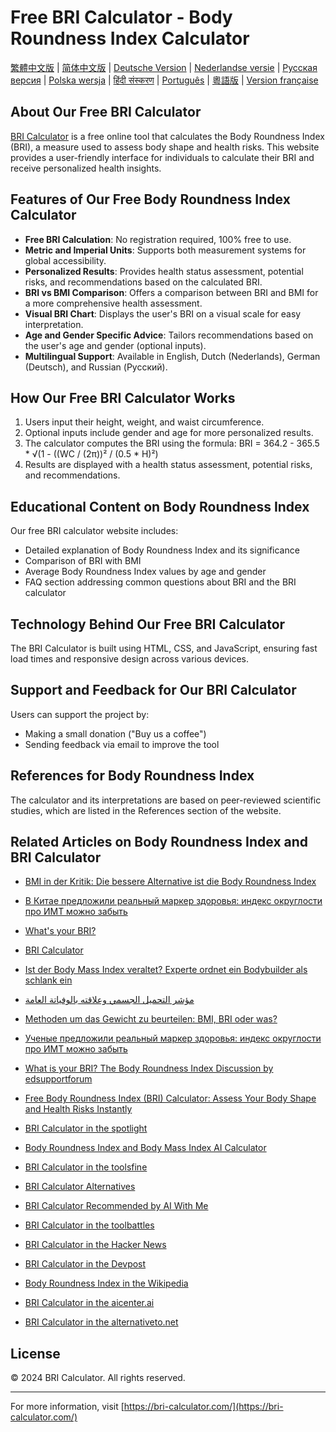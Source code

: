 # Free BRI Calculator - Body Roundness Index Calculator

[繁體中文版](README.zh-TW.md) | [简体中文版](README.zh-CN.md) | [Deutsche Version](README.de.md) | [Nederlandse versie](README.nl.md) | [Русская версия](README.ru.md) | [Polska wersja](README.pl.md) | [हिंदी संस्करण](README.hi.md) | [Português](README.pt.md) | [粵語版](README.yue.md) | [Version française](README.fr.md)

## About Our Free BRI Calculator

[BRI Calculator](https://bri-calculator.com/) is a free online tool that calculates the Body Roundness Index (BRI), a measure used to assess body shape and health risks. This website provides a user-friendly interface for individuals to calculate their BRI and receive personalized health insights.

## Features of Our Free Body Roundness Index Calculator

- **Free BRI Calculation**: No registration required, 100% free to use.
- **Metric and Imperial Units**: Supports both measurement systems for global accessibility.
- **Personalized Results**: Provides health status assessment, potential risks, and recommendations based on the calculated BRI.
- **BRI vs BMI Comparison**: Offers a comparison between BRI and BMI for a more comprehensive health assessment.
- **Visual BRI Chart**: Displays the user's BRI on a visual scale for easy interpretation.
- **Age and Gender Specific Advice**: Tailors recommendations based on the user's age and gender (optional inputs).
- **Multilingual Support**: Available in English, Dutch (Nederlands), German (Deutsch), and Russian (Русский).

## How Our Free BRI Calculator Works

1. Users input their height, weight, and waist circumference.
2. Optional inputs include gender and age for more personalized results.
3. The calculator computes the BRI using the formula: BRI = 364.2 - 365.5 * √(1 - ((WC / (2π))² / (0.5 * H)²)
4. Results are displayed with a health status assessment, potential risks, and recommendations.

## Educational Content on Body Roundness Index

Our free BRI calculator website includes:
- Detailed explanation of Body Roundness Index and its significance
- Comparison of BRI with BMI
- Average Body Roundness Index values by age and gender
- FAQ section addressing common questions about BRI and the BRI calculator


## Technology Behind Our Free BRI Calculator

The BRI Calculator is built using HTML, CSS, and JavaScript, ensuring fast load times and responsive design across various devices.

## Support and Feedback for Our BRI Calculator

Users can support the project by:
- Making a small donation ("Buy us a coffee")
- Sending feedback via email to improve the tool

## References for Body Roundness Index

The calculator and its interpretations are based on peer-reviewed scientific studies, which are listed in the References section of the website.

## Related Articles on Body Roundness Index and BRI Calculator

- [BMI in der Kritik: Die bessere Alternative ist die Body Roundness Index](https://www.watson.ch/leben/international/237992519-bmi-in-der-kritik-der-body-roundness-index-ist-die-besser-alternative)

- [В Китае предложили реальный маркер здоровья: индекс округлости про ИМТ можно забыть](https://doctorpiter.ru/obraz-zhizni/v-kitae-vyveli-realnyi-marker-zdorovya-indeks-okruglosti-pro-imt-mozhno-zabyt-id5863220/)

- [What's your BRI?](https://www.mumsnet.com/talk/_chat/5168939-whats-your-bri)

- [BRI Calculator](https://bai.tools/tools/bri-calculator)

- [Ist der Body Mass Index veraltet? Experte ordnet ein Bodybuilder als schlank ein](https://www.blick.ch/life/gesundheit/fitness/ist-der-body-mass-index-veraltet-experte-ordnet-ein-bodybuilder-gilt-mit-neuem-bri-richtwert-als-schlank-id20168108.html)

- [مؤشر التحميل الجسمي وعلاقته بالوفياتة العامة](https://www.sehatok.com/%D8%B7%D8%A8/%D9%85%D8%A4%D8%B4%D8%B1-%D8%A7%D8%B3%D8%AA%D8%AF%D8%A7%D8%B1%D8%A9-%D8%A7%D9%84%D8%AC%D8%B3%D9%85-%D9%88%D8%B9%D9%84%D8%A7%D9%82%D8%AA%D9%87-%D8%A8%D9%85%D8%B9%D8%AF%D9%84-%D8%A7%D9%84%D9%88%D9%81%D9%8A%D8%A7%D8%AA-%D8%A7%D9%84%D8%B9%D8%A7%D9%85%D8%A9)

- [Methoden um das Gewicht zu beurteilen: BMI, BRI oder was?](https://www.symptome.ch/threads/methoden-um-das-gewicht-zu-beurteilen-bmi-bri-oder-was.138918/#post-1369423)

- [Ученые предложили реальный маркер здоровья: индекс округлости про ИМТ можно забыть](https://bb.lv/statja/ljublju/2024/09/29/ucenye-vyveli-realnyi-marker-zdorovia-indeks-okruglosti)

- [What is your BRI? The Body Roundness Index Discussion by edsupportforum](https://www.edsupportforum.com/threads/whats-your-bri-body-roundness-index.4562078/page-2?post_id=81069667&nested_view=1&sortby=oldest#post-81069667)

- [Free Body Roundness Index (BRI) Calculator: Assess Your Body Shape and Health Risks Instantly](https://news.bensbites.com/posts/28249-free-body-roundness-index-bri-calculator-assess-your-body-shape-and-health-risks-instantly/out)

- [BRI Calculator in the spotlight](https://www.promoteproject.com/startup/174282/bri-calculator)

- [Body Roundness Index and Body Mass Index AI Calculator](https://dang.ai/tool/body-roundness-index-and-body-mass-index-ai-calculator-bri-calculator-com)

- [BRI Calculator in the toolsfine ](https://toolsfine.com/best-ai-tools/bri-calculator)

- [BRI Calculator Alternatives](https://www.saashub.com/bri-calculator-alternatives)

- [BRI Calculator Recommended by AI With Me](https://aiwith.me/tools/bri-calculator-com/)

- [BRI Calculator in the toolbattles](https://toolbattles.com/product/bri-calculator/)

- [BRI Calculator in the Hacker News](https://news.ycombinator.com/item?id=41731063)

- [BRI Calculator in the Devpost](https://devpost.com/software/bri-calculator)

- [Body Roundness Index in the Wikipedia](https://en.wikipedia.org/wiki/Body_roundness_index)

- [BRI Calculator in the aicenter.ai](https://aicenter.ai/products/bricalculator)

- [BRI Calculator in the alternativeto.net](https://alternativeto.net/software/bri-calculator/about/)

## License

© 2024 BRI Calculator. All rights reserved.

---

For more information, visit [https://bri-calculator.com/](https://bri-calculator.com/)